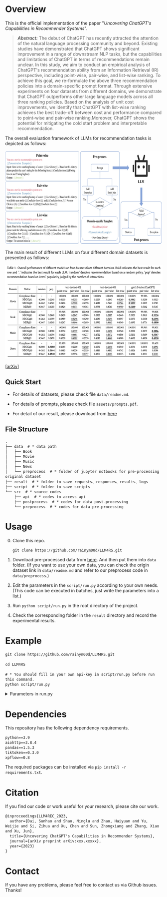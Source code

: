 # Overview

This is the official implementation of the paper "*Uncovering ChatGPT's Capabilities in Recommender Systems*".

> ***Abstract:*** The debut of ChatGPT has recently attracted the attention of the natural language processing community and beyond. Existing studies have demonstrated that ChatGPT shows significant improvement in a range of downstream NLP tasks, but the capabilities and limitations of ChatGPT in terms of recommendations remain unclear. In this study, we aim to conduct an empirical analysis of ChatGPT's recommendation ability from an Information Retrieval (IR) perspective, including point-wise, pair-wise, and list-wise ranking. To achieve this goal, we re-formulate the above three recommendation policies into a domain-specific prompt format. Through extensive experiments on four datasets from different domains, we demonstrate that ChatGPT outperforms other large language models across all three ranking policies. Based on the analysis of unit cost improvements, we identify that ChatGPT with list-wise ranking achieves the best trade-off between cost and performance compared to point-wise and pair-wise ranking.Moreover, ChatGPT shows the potential for mitigating the cold start problem and interpretable recommendation.

The overall evaluation framework of LLMs for recommendation tasks is depicted as follows:

<div align=center>
  <img src="./assets/framework.jpg" height="300"/> 
</div>

The main result of different LLMs on four different domain datasets is presented as follows:

<div align=center>
  <img src="./assets/main_result.png" height="300"/> 
</div>

[[arXiv](https://arxiv.org/pdf/error.pdf)] 

## Quick Start

- For details of datasets, please check file `data/readme.md`.

- For details of prompts, please check file `assets/prompts.pdf`.

- For detail of our result, please download from [here](https://drive.google.com/drive/folders/1rSvbnbSG_K-H4pPip8kao1UXFT9WiQ49?usp=sharing)

## File Structure

```shell
.
├── data  # * data path
│   ├── Book
│   ├── Movie
│   ├── Music
│   ├── News
│   └── preprocess  # * folder of jupyter notbooks for pre-processing original dataset
├── result  # * folder to save requests、responses、results、logs
├── script  # * folder to save scripts
└── src  # * source codes
    ├── api  # * codes to access api
    ├── postprocess  # * codes for data post-processing
    └── preprocess  # * codes for data pre-processing
```


# Usage

0. Clone this repo.

    ```
    git clone https://github.com/rainym00d/LLM4RS.git
    ```

1. Download pre-processed data from [here](https://drive.google.com/drive/folders/1DOoa01emz4NaSINBUWS05F_0xDjBmP_2). And then put them into `data` folder. (If you want to use your own data, you can check the origin dataset link in `data/readme.md` and refer to our preprocess code in `data/preprocess`.)

2. Edit the parameters in the `script/run.py` according to your own needs. (This code can be executed in batches, just write the parameters into a list.)

3. Run `python script/run.py` in the root directory of the project.

4. Check the corresponding folder in the `result` directory and record the experimental results.

# Example

```shell
git clone https://github.com/rainym00d/LLM4RS.git

cd LLM4RS

# * You should fill in your own api-key in script/run.py before run this command.
python script/run.py 
```


<details>
<summary>Parameters in run.py</summary>

```yaml
- model

    - The model name of LLM.

    - Default: "text-davinci-003"

    - Option: ["text-davinci-002", "text-davinci-003", "gpt-3.5-turbo"]

- domain

    - The domain name.

    - Default: "Movie"

    - Option: ["Movie", "Book", "Music", "News"]

- task

    - The task name.

    - Default: "list"

    - Option: ["point", "pair", "list"]

- no_instruction

    - Use instruction or not.

    - Default: False

    - Option: [True, False]

- example_num

    - The number of example given to model.

    - Default: 1

    - Option: [1, 2, 3, 4, 5]

- begin_index

    - The begin index of data.

    - Default: 5

    - Option: the integer bigger than 4 but less than the size of data

- end_index

    - The end index of data.

    - Default: 505

    - Option: the integer bigger than `begin_index` but less than the size of data

- api_key

    - The api-key of openai which depends on your own openai account.

- max_requests_per_minute

    - Max request number per mins.

    - Default: 2000

    - Option: The max value depends on your own openai account.

- max_tokens_per_minute

    - Max token number per mins.

    - Default: 10000

    - Option: The max value depends on your own openai account.

- max_attempts

    - Max attempts per request.

    - Default: 10

- proxy

    - The proxy of your own.

    - Default: None

```
</details>

# Dependencies

This repository has the following dependency requirements.

```
python==3.9
aiohttp==3.8.4
pandas==1.5.3
tiktoken==0.3.0
xpflow==0.8
```

The required packages can be installed via `pip install -r requirements.txt`.


# Citation
If you find our code or work useful for your research, please cite our work.

```
@inproceedings{LLM4REC_2023,
  author={Dai, Sunhao and Shao, Ninglu and Zhao, Haiyuan and Yu, Weijie and Si, Zihua and Xu, Chen and Sun, Zhongxiang and Zhang, Xiao and Xu, Jun},
  title={Uncovering ChatGPT's Capabilities in Recommender Systems},
  journal={arXiv preprint arXiv:xxx.xxxxx},
  year={2023}
}
```

# Contact

If you have any problems, please feel free to contact us via Github issues. Thanks!

